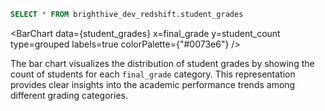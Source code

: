 ```sql student_grades
SELECT * FROM brighthive_dev_redshift.student_grades
```

<BarChart
    data={student_grades}
    x=final_grade
    y=student_count
    type=grouped
    labels=true
    colorPalette={"#0073e6"}
/>

The bar chart visualizes the distribution of student grades by showing the count of students for each `final_grade` category. This representation provides clear insights into the academic performance trends among different grading categories.